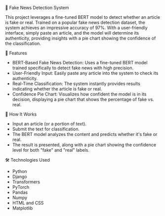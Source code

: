 📰 Fake News Detection System

This project leverages a fine-tuned BERT model to detect whether an article is fake or real. Trained on a popular fake news detection dataset, the system achieves an impressive accuracy of 97%. With a user-friendly interface, simply paste an article, and the model will determine its authenticity, providing insights with a pie chart showing the confidence of the classification.

📜 Features
* BERT-Based Fake News Detection: Uses a fine-tuned BERT model trained specifically to detect fake news with high precision.
* User-Friendly Input: Easily paste any article into the system to check its authenticity.
* Real-Time Classification: The system instantly provides results indicating whether the article is fake or real.
* Confidence Pie Chart: Visualizes how confident the model is in its decision, displaying a pie chart that shows the percentage of fake vs. real.

🚀 How It Works
* Input an article (or a portion of text).
* Submit the text for classification.
* The BERT model analyzes the content and predicts whether it's fake or real.
* The result is presented, along with a pie chart showing the confidence level for both "fake" and "real" labels.

🛠️ Technologies Used
* Python
* Django
* Transformers
* PyTorch
* Pandas
* Numpy
* HTML and CSS
* Matplotlib
